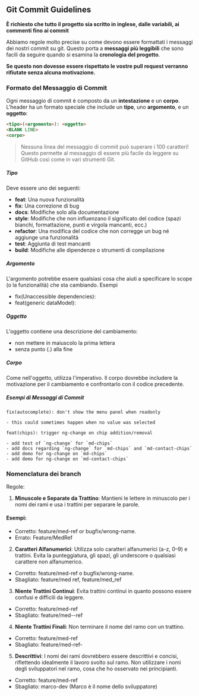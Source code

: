 
## <a name="commit"></a> Git Commit Guidelines

**È richiesto che tutto il progetto sia scritto in inglese, dalle variabili, ai commenti fino ai commit**

Abbiamo regole molto precise su come devono essere formattati i messaggi dei nostri commit su git.
Questo porta a **messaggi più leggibili** che sono facili da seguire quando si esamina la  **cronologia del progetto**. 

**Se questo non dovesse essere rispettato le vostre pull request verranno rifiutate senza alcuna motivazione.**


### Formato del Messaggio di Commit

Ogni messaggio di commit è composto da un **intestazione** e un **corpo**. L'header ha un formato speciale 
che include un **tipo**, uno **argomento**, e un **oggetto**:

```html
<tipo>(<argomento>): <oggetto>
<BLANK LINE>
<corpo>
```

> Nessuna linea del messaggio di commit può superare i 100 caratteri!<br/>
  Questo permette al messaggio di essere più facile da leggere su GitHub così come in vari strumenti Git.

##### Tipo

Deve essere uno dei seguenti:

* **feat**: Una nuova funzionalità
* **fix**: Una correzione di bug
* **docs**: Modifiche solo alla documentazione
* **style**: Modifiche che non influenzano il significato del codice
  (spazi bianchi, formattazione, punti e virgola mancanti, ecc.)
* **refactor**: Una modifica del codice che non corregge un bug né aggiunge una funzionalità
* **test**: Aggiunta di test mancanti
* **build**: Modifiche alle dipendenze o strumenti di compilazione

##### Argomento

L'argomento potrebbe essere qualsiasi cosa che aiuti a specificare lo scope (o la funzionalità) che sta cambiando.
Esempi
- fix(Unaccessible dependencies): 
- feat(generic dataModel): 

##### Oggetto

L'oggetto contiene una descrizione del cambiamento:

* non mettere in maiuscolo la prima lettera
* senza punto (.) alla fine

##### Corpo

Come nell'oggetto, utilizza l'imperativo.
Il corpo dovrebbe includere la motivazione per il cambiamento e confrontarlo con il codice precedente.

##### Esempi di Messaggi di Commit

```text
fix(autocomplete): don't show the menu panel when readonly

- this could sometimes happen when no value was selected

```
```text
feat(chips): trigger ng-change on chip addition/removal

- add test of `ng-change` for `md-chips`
- add docs regarding `ng-change` for `md-chips` and `md-contact-chips`
- add demo for ng-change on `md-chips`
- add demo for ng-change on `md-contact-chips`
```

### Nomenclatura dei branch

Regole:
1. **Minuscole e Separate da Trattino**:
Mantieni le lettere in minuscolo per i nomi dei rami e usa i trattini per separare le parole.

 #### **Esempi**:
* Corretto: feature/med-ref or bugfix/wrong-name.
* Errato: Feature/MedRef

2. **Caratteri Alfanumerici**: Utilizza solo caratteri alfanumerici (a-z, 0–9) e trattini.
   Evita la punteggiatura, gli spazi, gli underscore o qualsiasi carattere non alfanumerico.
* Corretto: feature/med-ref o bugfix/wrong-name.
* Sbagliato: feature/med ref, feature/med_ref

3. **Niente Trattini Continui**: Evita trattini continui in quanto possono essere confusi e difficili da leggere.
* Corretto: feature/med-ref
* Sbagliato: feature/med--ref
  
4. **Niente Trattini Finali**: Non terminare il nome del ramo con un trattino.
* Corretto: feature/med-ref
* Sbagliato: feature/med-ref-

5. **Descrittivi**: I nomi dei rami dovrebbero essere descrittivi e concisi, riflettendo idealmente il lavoro svolto sul ramo.
Non utilizzare i nomi degli sviluppatori nel ramo, cosa che ho osservato nei principianti.
* Corretto: feature/med-ref
* Sbagliato: marco-dev (Marco è il nome dello sviluppatore)
